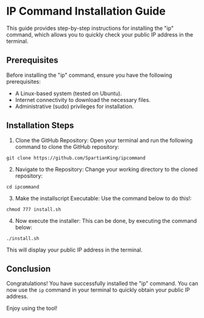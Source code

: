 # IP Command Installation Guide

This guide provides step-by-step instructions for installing the "ip" command, which allows you to quickly check your public IP address in the terminal.

## Prerequisites

Before installing the "ip" command, ensure you have the following prerequisites:

- A Linux-based system (tested on Ubuntu).
- Internet connectivity to download the necessary files.
- Administrative (sudo) privileges for installation.

## Installation Steps

1. Clone the GitHub Repository:
   Open your terminal and run the following command to clone the GitHub repository:

`git clone https://github.com/SpartianKing/ipcommand`


2. Navigate to the Repository:
Change your working directory to the cloned repository:

`cd ipcommand`

3. Make the installscript Executable:
Use the command below to do this!:

`chmod 777 install.sh`

4. Now execute the installer:
This can be done, by executing the command below:

`./install.sh`


This will display your public IP address in the terminal.

## Conclusion

Congratulations! You have successfully installed the "ip" command. You can now use the `ip` command in your terminal to quickly obtain your public IP address.

Enjoy using the tool!


